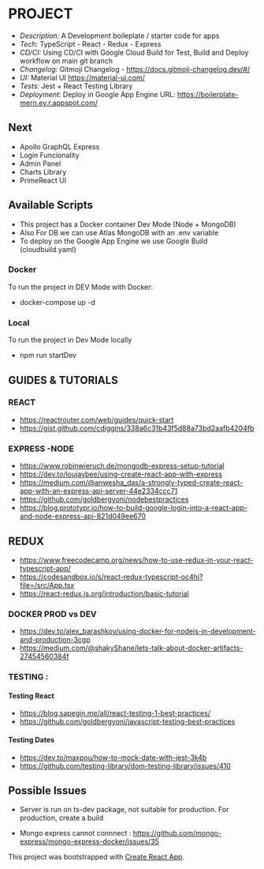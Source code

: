 
# PROJECT
- *Description:* A Development boileplate / starter code for apps
- *Tech:* TypeScript - React - Redux - Express 
- *CD/CI:* Using CD/CI with Google Cloud Build for Test, Build and Deploy workflow on main git branch
- *Changelog:* Gitmoji Changelog - https://docs.gitmoji-changelog.dev/#/
- *UI:* Material UI  https://material-ui.com/
- *Tests:* Jest + React Testing Library
- *Deployment:* Deploy in Google App Engine URL: https://boilerplate-mern.ey.r.appspot.com/

## Next 
- Apollo GraphQL Express
- Login Funcionality 
- Admin Panel
- Charts Library
- PrimeReact UI 

## Available Scripts
 - This project has a Docker container Dev Mode (Node + MongoDB)
 - Also For DB we can use Atlas MongoDB with an .env variable
 - To deploy on the Google App Engine we use Google Build (cloudbuild.yaml)

### Docker 
 To run the project in DEV Mode with Docker: 
- docker-compose up -d
### Local 
To run the project in Dev Mode locally
- npm run startDev 


## GUIDES & TUTORIALS

### REACT
- https://reactrouter.com/web/guides/quick-start
- https://gist.github.com/cdiggins/338a6c31b43f5d88a73bd2aafb4204fb

### EXPRESS -NODE
- https://www.robinwieruch.de/mongodb-express-setup-tutorial
- https://dev.to/loujaybee/using-create-react-app-with-express
- https://medium.com/@anwesha_das/a-strongly-typed-create-react-app-with-an-express-api-server-44e2334ccc71
- https://github.com/goldbergyoni/nodebestpractices  
- https://blog.prototypr.io/how-to-build-google-login-into-a-react-app-and-node-express-api-821d049ee670

## REDUX
- https://www.freecodecamp.org/news/how-to-use-redux-in-your-react-typescript-app/
- https://codesandbox.io/s/react-redux-typescript-oc4hi?file=/src/App.tsx
- https://react-redux.js.org/introduction/basic-tutorial

### DOCKER PROD vs DEV
 - https://dev.to/alex_barashkov/using-docker-for-nodejs-in-development-and-production-3cgp
 - https://medium.com/@shakyShane/lets-talk-about-docker-artifacts-27454560384f
 
### TESTING :
#### Testing React
- https://blog.sapegin.me/all/react-testing-1-best-practices/
- https://github.com/goldbergyoni/javascript-testing-best-practices
#### Testing Dates
- https://dev.to/maxpou/how-to-mock-date-with-jest-3k4b
- https://github.com/testing-library/dom-testing-library/issues/410

## Possible Issues
- Server is run on ts-dev package, not suitable for production. For production, create a build

- Mongo express cannot connnect : https://github.com/mongo-express/mongo-express-docker/issues/35


This project was bootstrapped with [Create React App](https://github.com/facebook/create-react-app).


